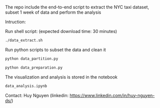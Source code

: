 The repo include the end-to-end script to extract the NYC taxi dataset, subset 1 week of data and perform the analysis


Intruction:

Run shell script: 
(expected download time: 30 minutes)

```bash
./data_extract.sh
```

Run python scripts to subset the data and clean it 

```python
python data_partition.py
```

```python
python data_preparation.py
```

The visualization and analysis is stored in the notebook
```python
data_analysis.ipynb
```


Contact: Huy Nguyen (linkedin: https://www.linkedin.com/in/huy-nguyen-ds/)
